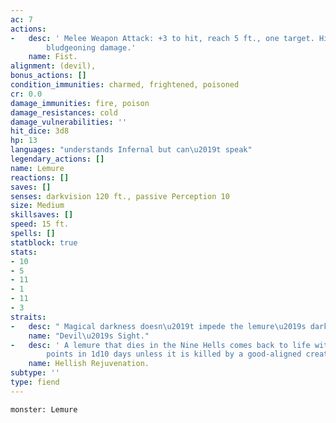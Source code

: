 ```yaml
---
ac: 7
actions:
-   desc: ' Melee Weapon Attack: +3 to hit, reach 5 ft., one target. Hit: 2 (1d4)
        bludgeoning damage.'
    name: Fist.
alignment: (devil),
bonus_actions: []
condition_immunities: charmed, frightened, poisoned
cr: 0.0
damage_immunities: fire, poison
damage_resistances: cold
damage_vulnerabilities: ''
hit_dice: 3d8
hp: 13
languages: "understands Infernal but can\u2019t speak"
legendary_actions: []
name: Lemure
reactions: []
saves: []
senses: darkvision 120 ft., passive Perception 10
size: Medium
skillsaves: []
speed: 15 ft.
spells: []
statblock: true
stats:
- 10
- 5
- 11
- 1
- 11
- 3
straits:
-   desc: " Magical darkness doesn\u2019t impede the lemure\u2019s darkvision."
    name: "Devil\u2019s Sight."
-   desc: ' A lemure that dies in the Nine Hells comes back to life with all its hit
        points in 1d10 days unless it is killed by a good-aligned creature with a '
    name: Hellish Rejuvenation.
subtype: ''
type: fiend
---
```

```statblock
monster: Lemure
```